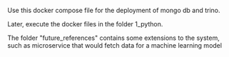 Use this docker compose file for the deployment of mongo db and trino.

Later, execute the docker files in the folder 1_python.

The folder "future_references" contains some extensions to the system, such as microservice that would fetch data for a machine learning model
